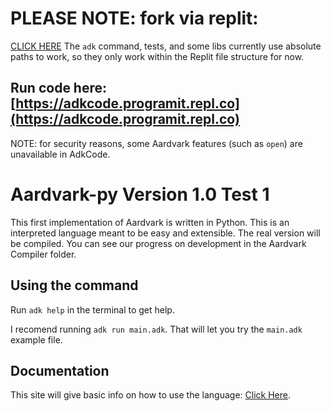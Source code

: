 # PLEASE NOTE: fork via replit: 
[CLICK HERE](https://replit.com/@Programit/Aardvark-py)
The `adk` command, tests, and some libs currently use absolute paths to work, so they only work within the Replit file structure for now.

## Run code here: [https://adkcode.programit.repl.co](https://adkcode.programit.repl.co)
NOTE: for security reasons, some Aardvark features (such as `open`) are unavailable in AdkCode.


# Aardvark-py Version 1.0 Test 1
This first implementation of Aardvark is written in Python. 
This is an interpreted language meant to be easy and extensible.
The real version will be compiled. You can see our progress on development in the Aardvark Compiler folder.

## Using the command
Run `adk help` in the terminal to get help.

I recomend running `adk run main.adk`.
That will let you try the `main.adk` example file.

## Documentation
This site will give basic info on how to use the language: [Click Here](https://Aardvark-Docs.programit.repl.co).
